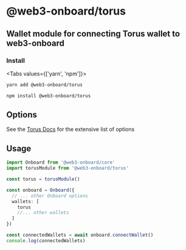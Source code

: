 <script>
    import { Tabs, TabPanel } from '$lib/components'
</script>

# @web3-onboard/torus

## Wallet module for connecting Torus wallet to web3-onboard

### Install

<Tabs values={['yarn', 'npm']}>
  <TabPanel value="yarn">

  ```sh copy
  yarn add @web3-onboard/torus
  ```

  </TabPanel>
  <TabPanel value="npm">

  ```sh copy
  npm install @web3-onboard/torus
  ```

  </TabPanel>
</Tabs>

## Options

See the [Torus Docs](https://docs.tor.us/wallet/api-reference/class) for the extensive list of options

## Usage

```typescript
import Onboard from '@web3-onboard/core'
import torusModule from '@web3-onboard/torus'

const torus = torusModule()

const onboard = Onboard({
  // ... other Onboard options
  wallets: [
    torus
    //... other wallets
  ]
})

const connectedWallets = await onboard.connectWallet()
console.log(connectedWallets)
```